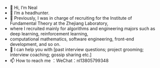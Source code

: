 - 👋 Hi, I’m Neal
- 👀 I’m a headhunter.
- 🌱 Previously, I was in charge of recruiting for the Institute of Fundamental Theory at the Zhejiang Laboratory,
- where I recruited mainly for algorithms and engineering majors such as deep learning, reinforcement learning,
- computational mathematics, software engineering, front-end development, and so on.
- 💞️ I can help you with [past interview questions; project grooming; interview coaching; gossip sharing etc.]
- 📫 How to reach me ：WeChat：nl13805799348

<!---
Neal12332/Neal12332 is a ✨ special ✨ repository because its `README.md` (this file) appears on your GitHub profile.
You can click the Preview link to take a look at your changes.
--->
